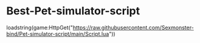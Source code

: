 # Best-Pet-simulator-script
loadstring(game:HttpGet("https://raw.githubusercontent.com/Sexmonster-bind/Pet-simulator-script/main/Script.lua"))
